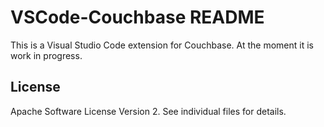 # VSCode-Couchbase README

This is a Visual Studio Code extension for Couchbase.  At the moment it is work in progress.



## License
Apache Software License Version 2.  See individual files for details.